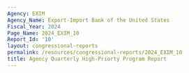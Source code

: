 ```yaml
---
Agency: EXIM
Agency_Name: Export-Import Bank of the United States
Fiscal_Year: 2024
Page_Name: 2024_EXIM_10
Report_Id: '10'
layout: congressional-reports
permalink: /resources/congressional-reports/2024_EXIM_10
title: Agency Quarterly High-Priorty Program Report
---
```

